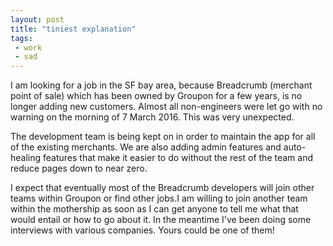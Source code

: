 ```yaml
---
layout: post
title: "tiniest explanation"
tags:
 - work
 - sad
---
```


I am looking for a job in the SF bay area, because Breadcrumb (merchant point of sale) which has been owned by Groupon for a few years, is no longer adding new customers. Almost all non-engineers were let go with no warning on the morning of 7 March 2016. This was very unexpected.

The development team is being kept on in order to maintain the app for all of the existing merchants. We are also adding admin features and auto-healing features that make it easier to do without the rest of the team and reduce pages down to near zero.

I expect that eventually most of the Breadcrumb developers will join other teams within Groupon or find other jobs.I am willing to join another team within the mothership as soon as I can get anyone to tell me what that would entail or how to go about it. In the meantime I've been doing some interviews with various companies. Yours could be one of them!


